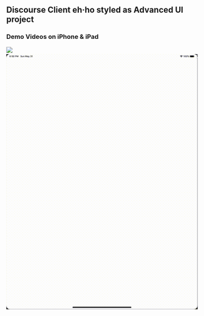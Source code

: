 ## Discourse Client eh·ho styled as Advanced UI project
### Demo Videos on iPhone & iPad
![](demoVideo.gif) ![](demoVideo_iPad.gif)
